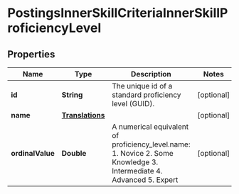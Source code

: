 

# PostingsInnerSkillCriteriaInnerSkillProficiencyLevel


## Properties

| Name | Type | Description | Notes |
|------------ | ------------- | ------------- | -------------|
|**id** | **String** | The unique id of a standard proficiency level (GUID). |  [optional] |
|**name** | [**Translations**](Translations.md) |  |  [optional] |
|**ordinalValue** | **Double** | A numerical equivalent of proficiency_level.name:  1. Novice  2. Some Knowledge  3. Intermediate  4. Advanced 5. Expert |  [optional] |



